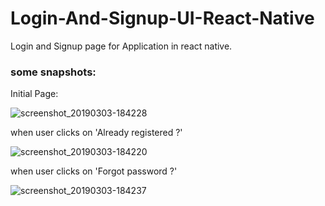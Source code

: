# Login-And-Signup-UI-React-Native
Login and Signup page for Application in react native.

### some snapshots:

Initial Page:


![screenshot_20190303-184228](https://user-images.githubusercontent.com/26687042/53695747-66063a00-3de5-11e9-955d-67945890165f.png)

when user clicks on 'Already registered ?'

![screenshot_20190303-184220](https://user-images.githubusercontent.com/26687042/53695746-63a3e000-3de5-11e9-9249-471b087a03d3.png)

when user clicks on 'Forgot password ?'

![screenshot_20190303-184237](https://user-images.githubusercontent.com/26687042/53695748-68689400-3de5-11e9-9f7f-66c8d1c4a3d6.png)

